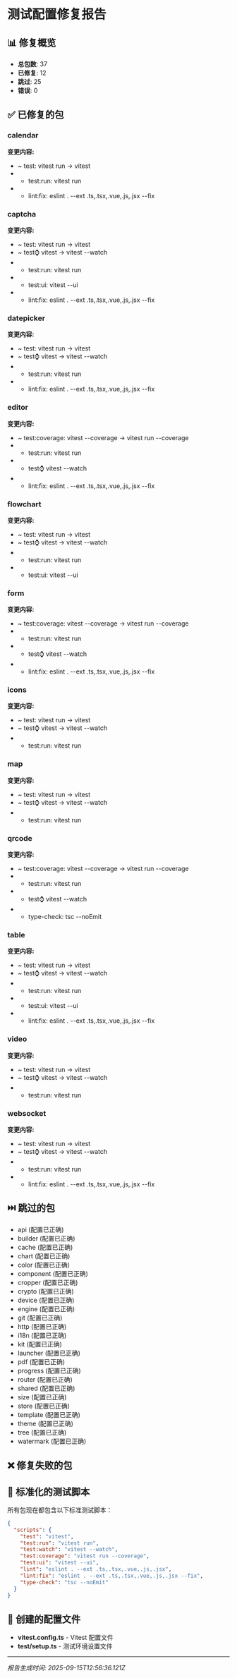 # 测试配置修复报告

## 📊 修复概览

- **总包数**: 37
- **已修复**: 12
- **跳过**: 25
- **错误**: 0

## ✅ 已修复的包

### calendar

**变更内容:**
- ~ test: vitest run → vitest
- + test:run: vitest run
- + lint:fix: eslint . --ext .ts,.tsx,.vue,.js,.jsx --fix

### captcha

**变更内容:**
- ~ test: vitest run → vitest
- ~ test:watch: vitest → vitest --watch
- + test:run: vitest run
- + test:ui: vitest --ui
- + lint:fix: eslint . --ext .ts,.tsx,.vue,.js,.jsx --fix

### datepicker

**变更内容:**
- ~ test: vitest run → vitest
- ~ test:watch: vitest → vitest --watch
- + test:run: vitest run
- + lint:fix: eslint . --ext .ts,.tsx,.vue,.js,.jsx --fix

### editor

**变更内容:**
- ~ test:coverage: vitest --coverage → vitest run --coverage
- + test:run: vitest run
- + test:watch: vitest --watch
- + lint:fix: eslint . --ext .ts,.tsx,.vue,.js,.jsx --fix

### flowchart

**变更内容:**
- ~ test: vitest run → vitest
- ~ test:watch: vitest → vitest --watch
- + test:run: vitest run
- + test:ui: vitest --ui

### form

**变更内容:**
- ~ test:coverage: vitest --coverage → vitest run --coverage
- + test:run: vitest run
- + test:watch: vitest --watch
- + lint:fix: eslint . --ext .ts,.tsx,.vue,.js,.jsx --fix

### icons

**变更内容:**
- ~ test: vitest run → vitest
- ~ test:watch: vitest → vitest --watch
- + test:run: vitest run

### map

**变更内容:**
- ~ test: vitest run → vitest
- ~ test:watch: vitest → vitest --watch
- + test:run: vitest run

### qrcode

**变更内容:**
- ~ test:coverage: vitest --coverage → vitest run --coverage
- + test:run: vitest run
- + test:watch: vitest --watch
- + type-check: tsc --noEmit

### table

**变更内容:**
- ~ test: vitest run → vitest
- ~ test:watch: vitest → vitest --watch
- + test:run: vitest run
- + test:ui: vitest --ui
- + lint:fix: eslint . --ext .ts,.tsx,.vue,.js,.jsx --fix

### video

**变更内容:**
- ~ test: vitest run → vitest
- ~ test:watch: vitest → vitest --watch
- + test:run: vitest run

### websocket

**变更内容:**
- ~ test: vitest run → vitest
- ~ test:watch: vitest → vitest --watch
- + test:run: vitest run
- + lint:fix: eslint . --ext .ts,.tsx,.vue,.js,.jsx --fix


## ⏭️ 跳过的包

- api (配置已正确)
- builder (配置已正确)
- cache (配置已正确)
- chart (配置已正确)
- color (配置已正确)
- component (配置已正确)
- cropper (配置已正确)
- crypto (配置已正确)
- device (配置已正确)
- engine (配置已正确)
- git (配置已正确)
- http (配置已正确)
- i18n (配置已正确)
- kit (配置已正确)
- launcher (配置已正确)
- pdf (配置已正确)
- progress (配置已正确)
- router (配置已正确)
- shared (配置已正确)
- size (配置已正确)
- store (配置已正确)
- template (配置已正确)
- theme (配置已正确)
- tree (配置已正确)
- watermark (配置已正确)

## ❌ 修复失败的包



## 🚀 标准化的测试脚本

所有包现在都包含以下标准测试脚本：

```json
{
  "scripts": {
    "test": "vitest",
    "test:run": "vitest run",
    "test:watch": "vitest --watch",
    "test:coverage": "vitest run --coverage",
    "test:ui": "vitest --ui",
    "lint": "eslint . --ext .ts,.tsx,.vue,.js,.jsx",
    "lint:fix": "eslint . --ext .ts,.tsx,.vue,.js,.jsx --fix",
    "type-check": "tsc --noEmit"
  }
}
```

## 📁 创建的配置文件

- **vitest.config.ts** - Vitest 配置文件
- **test/setup.ts** - 测试环境设置文件

---
*报告生成时间: 2025-09-15T12:56:36.121Z*
